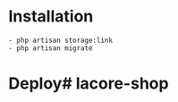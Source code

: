 # Installation
    - php artisan storage:link
    - php artisan migrate

# Deploy#   l a c o r e - s h o p  
 